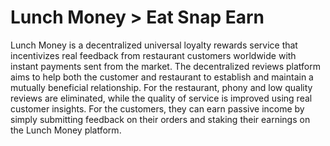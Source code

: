 # Lunch Money > Eat Snap Earn 

Lunch Money is a decentralized universal loyalty rewards service that incentivizes real feedback from restaurant customers worldwide with instant payments sent from the market.
The decentralized reviews platform aims to help both the customer and restaurant to establish and maintain a mutually beneficial relationship. For the restaurant, phony and low quality reviews are eliminated, while the quality of service is improved using real customer insights. 
For the customers, they can earn passive income by simply submitting feedback on their orders and staking their earnings on the Lunch Money platform.


